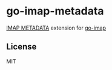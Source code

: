 # go-imap-metadata

[IMAP METADATA][RFC 5464] extension for [go-imap]

## License

MIT

[RFC 5464]: https://tools.ietf.org/html/rfc5464
[go-imap]: https://github.com/emersion/go-imap
